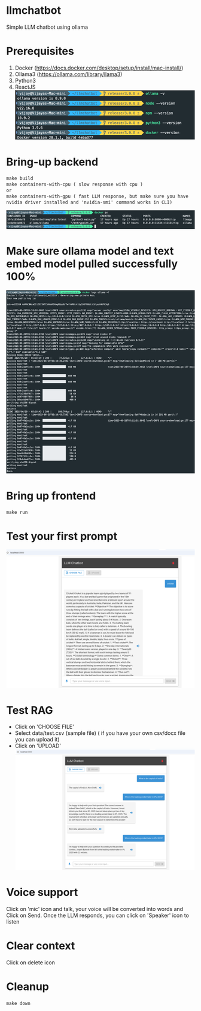 # llmchatbot 
Simple LLM chatbot using ollama

# Prerequisites
1. Docker (https://docs.docker.com/desktop/setup/install/mac-install/)
2. Ollama3 (https://ollama.com/library/llama3)
3. Python3
4. ReactJS
![Pre-requisites](./src/images/pre-req.png)
# Bring-up backend 
```
make build
make containers-with-cpu ( slow response with cpu )
or
make containers-with-gpu ( fast LLM response, but make sure you have nvidia driver installed and 'nvidia-smi' command works in CLI)
```
![Containers](./src/images/docker-containers.png)

# Make sure ollama model and text embed model pulled successfully 100%
![Ollama-pull-success](./src/images/ollama-pull.png)

# Bring up frontend
```
make run
```

# Test your first prompt
![first-prompt](./src/images/first-prompt.png)

# Test RAG
* Click on 'CHOOSE FILE'
* Select data/test.csv (sample file) ( if you have your own csv/docx file you can upload it)
* Click on 'UPLOAD'
![RAG-test](./src/images/RAG-test.png)

# Voice support
Click on 'mic' icon and talk, your voice will be converted into words and Click on Send. Once the LLM responds, you can click on 'Speaker' icon to listen

# Clear context
  Click on delete icon

# Cleanup
```
make down
```
